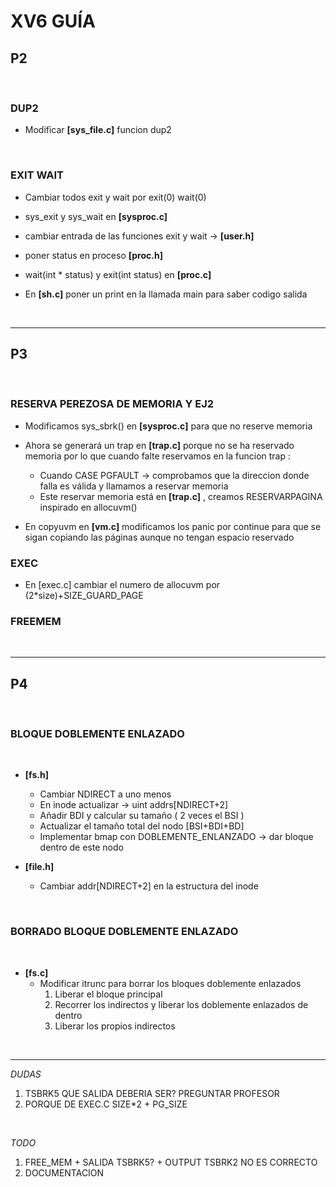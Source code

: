 <h1>XV6 GUÍA</h1>



<h2>P2</h2></br> 


<h3>DUP2</h3>

* Modificar **[sys_file.c]** funcion dup2

</br>

<h3>EXIT WAIT</h3>

* Cambiar todos exit y wait por exit(0) wait(0)

* sys_exit y sys_wait en **[sysproc.c]**

* cambiar entrada de las funciones exit y wait ->  **[user.h]**

* poner status en proceso **[proc.h]**

* wait(int * status) y exit(int status) en **[proc.c]** 

* En **[sh.c]** poner un print en la llamada main para saber codigo salida

</br>

---

<h2>P3</h2></br> 

<h3>RESERVA PEREZOSA DE MEMORIA Y EJ2</h3>

* Modificamos sys_sbrk() en **[sysproc.c]** para que no reserve memoria
* Ahora se generará un trap en **[trap.c]** porque no se ha reservado memoria por lo que cuando falte reservamos en la funcion trap :
    * Cuando CASE PGFAULT -> comprobamos que la direccion donde falla es válida y llamamos a reservar memoria
    * Este reservar memoria está en **[trap.c]** , creamos RESERVARPAGINA inspirado en allocuvm()

* En copyuvm en **[vm.c]** modificamos los panic por continue para que se sigan copiando las páginas aunque no tengan espacio reservado

<h3>EXEC</h3>

* En [exec.c] cambiar el numero de allocuvm por (2*size)+SIZE_GUARD_PAGE

<h3>FREEMEM</h3>

<br>

---

<h2>P4</h2></br>


<h3>BLOQUE DOBLEMENTE ENLAZADO</h3><br>

* **[fs.h]** 
    * Cambiar NDIRECT a uno menos
    * En inode actualizar -> uint addrs[NDIRECT+2]
    * Añadir BDI y calcular su tamaño ( 2 veces el BSI )
    * Actualizar el tamaño total del nodo [BSI+BDI+BD]
    * Implementar bmap con DOBLEMENTE_ENLANZADO -> dar bloque dentro de este nodo

* **[file.h]**
    * Cambiar addr[NDIRECT+2] en la estructura del inode

<br>

<h3>BORRADO BLOQUE DOBLEMENTE ENLAZADO</h3><br>

* **[fs.c]**
    * Modificar itrunc para borrar los bloques doblemente enlazados
        1. Liberar el bloque principal
        2. Recorrer los indirectos y liberar los doblemente enlazados de dentro
        3. Liberar los propios indirectos

</br>

---

*DUDAS*

1. TSBRK5 QUE SALIDA DEBERIA SER? PREGUNTAR PROFESOR
2. PORQUE DE EXEC.C SIZE*2 + PG_SIZE

</br>

*TODO*

1. FREE_MEM + SALIDA TSBRK5? + OUTPUT TSBRK2 NO ES CORRECTO
2. DOCUMENTACION
